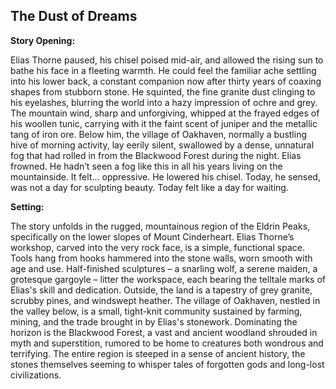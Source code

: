 ## The Dust of Dreams

**Story Opening:**

Elias Thorne paused, his chisel poised mid-air, and allowed the rising sun to bathe his face in a fleeting warmth. He could feel the familiar ache settling into his lower back, a constant companion now after thirty years of coaxing shapes from stubborn stone. He squinted, the fine granite dust clinging to his eyelashes, blurring the world into a hazy impression of ochre and grey.  The mountain wind, sharp and unforgiving, whipped at the frayed edges of his woollen tunic, carrying with it the faint scent of juniper and the metallic tang of iron ore.  Below him, the village of Oakhaven, normally a bustling hive of morning activity, lay eerily silent, swallowed by a dense, unnatural fog that had rolled in from the Blackwood Forest during the night. Elias frowned.  He hadn’t seen a fog like this in all his years living on the mountainside. It felt… oppressive.  He lowered his chisel. Today, he sensed, was not a day for sculpting beauty. Today felt like a day for waiting.

**Setting:**

The story unfolds in the rugged, mountainous region of the Eldrin Peaks, specifically on the lower slopes of Mount Cinderheart.  Elias Thorne’s workshop, carved into the very rock face, is a simple, functional space. Tools hang from hooks hammered into the stone walls, worn smooth with age and use.  Half-finished sculptures – a snarling wolf, a serene maiden, a grotesque gargoyle – litter the workspace, each bearing the telltale marks of Elias's skill and dedication.  Outside, the land is a tapestry of grey granite, scrubby pines, and windswept heather.  The village of Oakhaven, nestled in the valley below, is a small, tight-knit community sustained by farming, mining, and the trade brought in by Elias's stonework.  Dominating the horizon is the Blackwood Forest, a vast and ancient woodland shrouded in myth and superstition, rumored to be home to creatures both wondrous and terrifying.  The entire region is steeped in a sense of ancient history, the stones themselves seeming to whisper tales of forgotten gods and long-lost civilizations.
